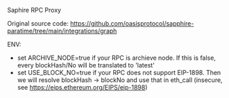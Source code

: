 Saphire RPC Proxy

Original source code: https://github.com/oasisprotocol/sapphire-paratime/tree/main/integrations/graph

ENV:
 - set ARCHIVE_NODE=true if your RPC is archieve node. If this is false, every blockHash/No will be translated to 'latest'
 - set USE_BLOCK_NO=true if your RPC does not support EIP-1898. Then we will resolve blockHash -> blockNo and use that in eth_call (insecure, see https://eips.ethereum.org/EIPS/eip-1898)